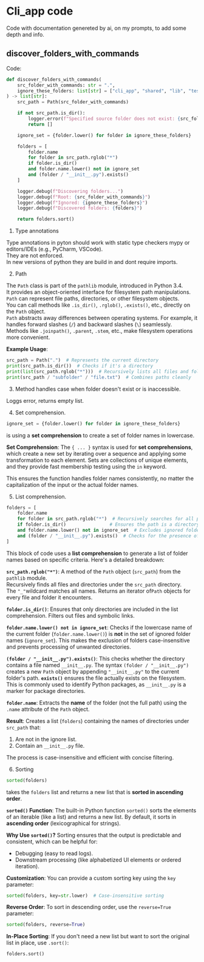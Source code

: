 # Cli_app code

Code with documentation genereted by ai, on my prompts, to add some depth and info.

## discover_folders_with_commands

Code:

```python
def discover_folders_with_commands(
    src_folder_with_commands: str = ".",
    ignore_these_folders: list[str] = ["cli_app", "shared", "lib", "tests"]
) -> list[str]:
    src_path = Path(src_folder_with_commands)

    if not src_path.is_dir():
        logger.error(f"Specified source folder does not exist: {src_folder_with_commands}")
        return []

    ignore_set = {folder.lower() for folder in ignore_these_folders}

    folders = [
        folder.name
        for folder in src_path.rglob("*")
        if folder.is_dir()
        and folder.name.lower() not in ignore_set
        and (folder / "__init__.py").exists()
    ]

    logger.debug(f"Discovering folders...")
    logger.debug(f"Root: {src_folder_with_commands}")
    logger.debug(f"Ignored: {ignore_these_folders}")
    logger.debug(f"Discovered folders: {folders}")

    return folders.sort()
```

1. Type annotations

Type annotations in pyton should work with static type checkers mypy or editors/IDEs (e.g., PyCharm, VSCode).  
They are not enforced.  
In new versions of python they are build in and dont require imports.

2. Path

The `Path` class is part of the `pathlib` module, introduced in Python 3.4.  
It provides an object-oriented interface for filesystem path manipulations.  
`Path` can represent file paths, directories, or other filesystem objects.  
You can call methods like `.is_dir()`, `.rglob()`, `.exists()`, etc., directly on the `Path` object.  
`Path` abstracts away differences between operating systems. For example, it handles forward slashes (`/`) and backward slashes (`\`) seamlessly.  
Methods like `.joinpath()`, `.parent`, `.stem`, etc., make filesystem operations more convenient.

**Example Usage**:

```python
src_path = Path(".")  # Represents the current directory
print(src_path.is_dir())  # Checks if it's a directory
print(list(src_path.rglob("*")))  # Recursively lists all files and folders
print(src_path / "subfolder" / "file.txt")  # Combines paths cleanly
```

3. Method handles case when folder doesn't exist or is inaccessible.

Loggs error, returns empty list.

4. Set comprehension.

```python
ignore_set = {folder.lower() for folder in ignore_these_folders}
```

is using a **set comprehension** to create a set of folder names in lowercase.

**Set Comprehension**:
The `{ ... }` syntax is used for **set comprehensions**, which create a new set by iterating over a sequence and applying some transformation to each element. Sets are collections of unique elements, and they provide fast membership testing using the `in` keyword.

This ensures the function handles folder names consistently, no matter the capitalization of the input or the actual folder names.

5. List comprehension.

```python
folders = [
    folder.name
    for folder in src_path.rglob("*")  # Recursively searches for all paths
    if folder.is_dir()                # Ensures the path is a directory
    and folder.name.lower() not in ignore_set  # Excludes ignored folders
    and (folder / "__init__.py").exists()  # Checks for the presence of __init__.py
]
```

This block of code uses a **list comprehension** to generate a list of folder names based on specific criteria. Here's a detailed breakdown:

**`src_path.rglob("*")`**:
A method of the `Path` object (`src_path`) from the `pathlib` module.  
Recursively finds all files and directories under the `src_path` directory.  
The `"_"`wildcard matches all names.
Returns an iterator of`Path` objects for every file and folder it encounters.

**`folder.is_dir()`**:
Ensures that only directories are included in the list comprehension.
Filters out files and symbolic links.

**`folder.name.lower() not in ignore_set`**:
Checks if the lowercase name of the current folder (`folder.name.lower()`) is **not** in the set of ignored folder names (`ignore_set`).
This makes the exclusion of folders case-insensitive and prevents processing of unwanted directories.

**`(folder / "__init__.py").exists()`**:
This checks whether the directory contains a file named `__init__.py`.
The syntax `(folder / "__init__.py")` creates a new `Path` object by appending `"__init__.py"` to the current folder's path.
**`exists()`** ensures the file actually exists on the filesystem.
This is commonly used to identify Python packages, as `__init__.py` is a marker for package directories.

**`folder.name`**:
Extracts the **name** of the folder (not the full path) using the `.name` attribute of the `Path` object.

**Result**:
Creates a list (`folders`) containing the names of directories under `src_path` that:

1.  Are not in the ignore list.
2.  Contain an `__init__.py` file.

The process is case-insensitive and efficient with concise filtering.

6. Sorting

```python
sorted(folders)
```

takes the `folders` list and returns a new list that is **sorted in ascending order**.

**`sorted()` Function**:
The built-in Python function `sorted()` sorts the elements of an iterable (like a list) and returns a new list.
By default, it sorts in **ascending order** (lexicographical for strings).

**Why Use `sorted()`?**
Sorting ensures that the output is predictable and consistent, which can be helpful for:

-   Debugging (easy to read logs).
-   Downstream processing (like alphabetized UI elements or ordered iteration).

**Customization**:
You can provide a custom sorting key using the `key` parameter:

```python
sorted(folders, key=str.lower)  # Case-insensitive sorting
```

**Reverse Order**:
To sort in descending order, use the `reverse=True` parameter:

```python
sorted(folders, reverse=True)
```

**In-Place Sorting**:
If you don't need a new list but want to sort the original list in place, use `.sort()`:

```python
folders.sort()
```
